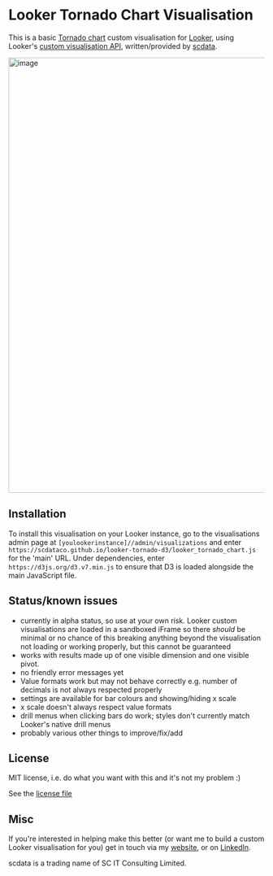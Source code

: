 # Looker Tornado Chart Visualisation
This is a basic [Tornado chart](https://en.wikipedia.org/wiki/Tornado_diagram) custom visualisation for [Looker](https://www.looker.com/), using Looker's [custom visualisation API](https://github.com/looker-open-source/custom_visualizations_v2/), written/provided by [scdata](https://www.scdata.com).

<img width="856" alt="image" src="https://user-images.githubusercontent.com/61508254/169885133-641a56e2-b56c-4cb2-a9a3-a72c9eea2839.png">

## Installation
To install this visualisation on your Looker instance, go to the visualisations admin page at `[youlookerinstance]//admin/visualizations` and enter `https://scdataco.github.io/looker-tornado-d3/looker_tornado_chart.js` for the 'main' URL. Under dependencies, enter `https://d3js.org/d3.v7.min.js` to ensure that D3 is loaded alongside the main JavaScript file.

## Status/known issues
- currently in alpha status, so use at your own risk. Looker custom visualisations are loaded in a sandboxed iFrame so there *should* be minimal or no chance of this breaking anything beyond the visualisation not loading or working properly, but this cannot be guaranteed
- works with results made up of one visible dimension and one visible pivot.
- no friendly error messages yet
- Value formats work but may not behave correctly e.g. number of decimals is not always respected properly
- settings are available for bar colours and showing/hiding x scale
- x scale doesn't always respect value formats
- drill menus when clicking bars do work; styles don't currently match Looker's native drill menus
- probably various other things to improve/fix/add

## License
MIT license, i.e. do what you want with this and it's not my problem :)

See the [license file](LICENSE)

## Misc
If you're interested in helping make this better (or want me to build a custom Looker visualisation for you) get in touch via my [website](https://www.scdata.co/contact), or on [LinkedIn](https://www.linkedin.com/in/looker-expert/).

scdata is a trading name of SC IT Consulting Limited.
